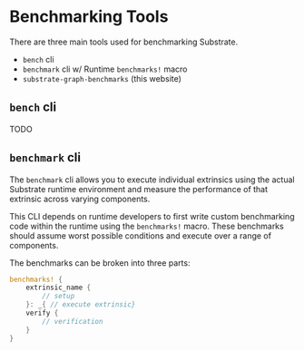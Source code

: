 # Benchmarking Tools

There are three main tools used for benchmarking Substrate.

* `bench` cli
* `benchmark` cli w/ Runtime `benchmarks!` macro
* `substrate-graph-benchmarks` (this website)

## `bench` cli

TODO

## `benchmark` cli

The `benchmark` cli allows you to execute individual extrinsics using the actual Substrate runtime environment and measure the performance of that extrinsic across varying components.

This CLI depends on runtime developers to first write custom benchmarking code within the runtime using the `benchmarks!` macro. These benchmarks should assume worst possible conditions and execute over a range of components.

The benchmarks can be broken into three parts:

```rust
benchmarks! {
	extrinsic_name {
		// setup
	}: _{ // execute extrinsic}
	verify {
		// verification
	}
}
